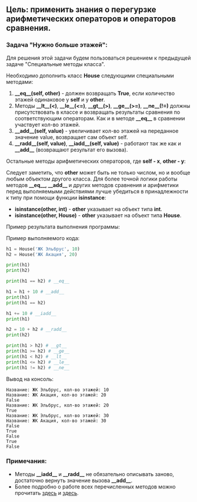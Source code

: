 ## Цель: применить знания о перегурзке арифметических операторов и операторов сравнения.

### Задача "Нужно больше этажей":
Для решения этой задачи будем пользоваться решением к предыдущей задаче "Специальные методы класса".

Необходимо дополнить класс **House** следующими специальными методами:
1. **\_\_eq__(self, other)** - должен возвращать **True**, если количество этажей одинаковое у **self** и у **other**.
2. Методы **\_\_lt__(<)**, **\_\_le__(<=)**, **\_\_gt__(>)**, **\_\_ge__(>=)**, **\_\_ne__(!=)** должны присутствовать в классе и возвращать результаты сравнения по соответствующим операторам. Как и в методе **\_\_eq__** в сравнении участвует кол-во этажей.
3. **\_\_add__(self, value)** - увеличивает кол-во этажей на переданное значение value, возвращает сам объект self.
4. **\_\_radd__(self, value)**, **\_\_iadd__(self, value)** - работают так же как и **\_\_add__** (возвращают результат его вызова).
   
Остальные методы арифметических операторов, где **self - x**, **other - y**:

Следует заметить, что **other** может быть не только числом, но и вообще любым объектом другого класса.
Для более точной логики работы методов **\_\_eq__, \_\_add__**  и других методов сравнения и арифметики перед выполняемыми действиями лучше убедиться в принадлежности к типу при помощи функции **isinstance**:
- **isinstance(other, int)** - **other** указывает на объект типа **int**.
- **isinstance(other, House)** - **other** указывает на объект типа **House**.

Пример результата выполнения программы:

Пример выполняемого кода:
```python
h1 = House('ЖК Эльбрус', 10)
h2 = House('ЖК Акация', 20)

print(h1)
print(h2)

print(h1 == h2) # __eq__

h1 = h1 + 10 # __add__
print(h1)
print(h1 == h2)

h1 += 10 # __iadd__
print(h1)

h2 = 10 + h2 # __radd__
print(h2)

print(h1 > h2) # __gt__
print(h1 >= h2) # __ge__
print(h1 < h2) # __lt__
print(h1 <= h2) # __le__
print(h1 != h2) # __ne__
```
Вывод на консоль:
```
Название: ЖК Эльбрус, кол-во этажей: 10
Название: ЖК Акация, кол-во этажей: 20
False
Название: ЖК Эльбрус, кол-во этажей: 20
True
Название: ЖК Эльбрус, кол-во этажей: 30
Название: ЖК Акация, кол-во этажей: 30
False
True
False
True
False
```
### Примечания:
- Методы **\_\_iadd__** и **\_\_radd__** не обязательно описывать заново, достаточно вернуть значение вызова **\_\_add__**.
- Более подробно о работе всех перечисленных методов можно прочитать [здесь](https://docs.python.org/3/reference/datamodel.html#emulating-numeric-types) и [здесь](https://docs.python.org/3/reference/datamodel.html#object.__eq__).